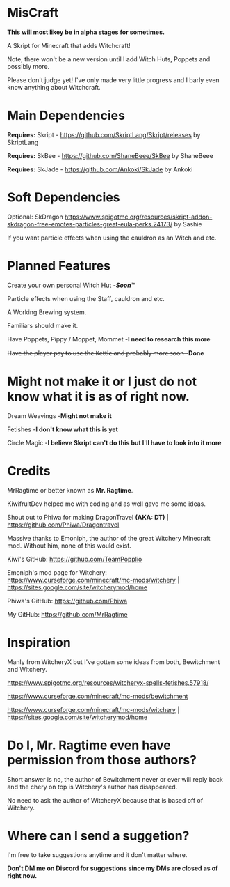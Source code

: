 # MisCraft
**This will most likey be in alpha stages for sometimes.**

A Skript for Minecraft that adds Witchcraft!

Note, there won't be a new version until I add Witch Huts, Poppets and possibly more.

Please don't judge yet! I've only made very little progress and I barly even know anything about Witchcraft.

# Main Dependencies
**Requires:** Skript - https://github.com/SkriptLang/Skript/releases	by SkriptLang

**Requires:** SkBee - https://github.com/ShaneBeee/SkBee by ShaneBeee

**Requires:** SkJade - https://github.com/Ankoki/SkJade by Ankoki

# Soft Dependencies

Optional: SkDragon https://www.spigotmc.org/resources/skript-addon-skdragon-free-emotes-particles-great-eula-perks.24173/ by Sashie

If you want particle effects when using the cauldron as an Witch and etc.

# Planned Features

Create your own personal Witch Hut -***Soon™***

Particle effects when using the Staff, cauldron and etc.

A Working Brewing system.

Familiars should make it.

Have Poppets, Pippy / Moppet, Mommet -**I need to research this more**

H̶a̶v̶e̶ ̶t̶h̶e̶ ̶p̶l̶a̶y̶e̶r̶ ̶p̶a̶y̶ ̶t̶o̶ ̶u̶s̶e̶ ̶t̶h̶e̶ ̶K̶e̶t̶t̶l̶e̶ ̶a̶n̶d̶ ̶p̶r̶o̶b̶a̶b̶l̶y̶ ̶m̶o̶r̶e̶ ̶s̶o̶o̶n̶  -**Done**

# Might not make it or I just do not know what it is as of right now.

Dream Weavings -**Might not make it**

Fetishes -**I don't know what this is yet**

Circle Magic -**I believe Skript can't do this but I'll have to look into it more**

# Credits
MrRagtime or better known as **Mr. Ragtime**.

KiwifruitDev helped me with coding and as well gave me some ideas.

Shout out to Phiwa for making DragonTravel **(AKA: DT)** | https://github.com/Phiwa/Dragontravel

Massive thanks to Emoniph, the author of the great Witchery Minecraft mod. Without him, none of this would exist.

Kiwi's GitHub: https://github.com/TeamPopplio

Emoniph's mod page for Witchery:
https://www.curseforge.com/minecraft/mc-mods/witchery | https://sites.google.com/site/witcherymod/home

Phiwa's GitHub: https://github.com/Phiwa

My GitHub: https://github.com/MrRagtime

# Inspiration

Manly from WitcheryX but I've gotten some ideas from both, Bewitchment and Witchery.

https://www.spigotmc.org/resources/witcheryx-spells-fetishes.57918/

https://www.curseforge.com/minecraft/mc-mods/bewitchment

https://www.curseforge.com/minecraft/mc-mods/witchery | https://sites.google.com/site/witcherymod/home

# Do I, **Mr. Ragtime** even have permission from those authors?

Short answer is no, the author of Bewitchment never or ever will reply back and the chery on top is Witchery's author has disappeared.

No need to ask the author of WitcheryX because that is based off of Witchery.

# Where can I send a suggetion?

I'm free to take suggestions anytime and it don't matter where.

**Don't DM me on Discord for suggestions since my DMs are closed as of right now.**
